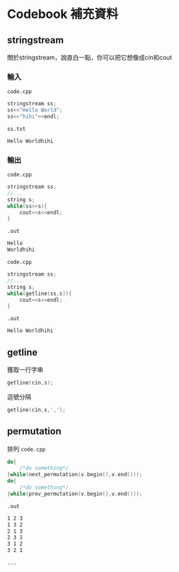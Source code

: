 <link id="style_css" rel="stylesheet" type="text/css" href="/Algorithm/style.css">

# Codebook 補充資料

## stringstream
關於stringstream，說直白一點，你可以把它想像成cin和cout  

### 輸入
`code.cpp`
```c++
stringstream ss;
ss<<"Hello World";
ss<<"hihi"<<endl;
```
`ss.txt`
```txt
Hello Worldhihi

```

### 輸出
`code.cpp`
```c++
stringstream ss;
//...
string s;
while(ss>>s){
	cout<<s<<endl;
}
```
`.out`
```txt
Hello
Worldhihi
```

`code.cpp`
```c++
stringstream ss;
//...
string s;
while(getline(ss,s)){
	cout<<s<<endl;
}
```
`.out`
```txt
Hello Worldhihi
```


## getline
獲取一行字串
```c++
getline(cin,s);
```
逗號分隔
```c++
getline(cin,s,',');
```


## permutation
排列
`code.cpp`
```c++
do{
	/*do something*/
}while(next_permutation(v.begin(),v.end()));
do{
	/*do something*/
}while(prev_permutation(v.begin(),v.end()));
```
`.out`
```txt
1 2 3
1 3 2
2 1 3
2 3 1
3 1 2
3 2 1

...
```


